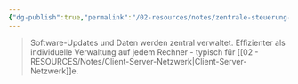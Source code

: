 ```yaml
---
{"dg-publish":true,"permalink":"/02-resources/notes/zentrale-steuerung-von-programmen-und-daten/","tags":["informatik/netzwerk/verwaltung"],"noteIcon":"","updated":"2025-10-29T12:59:11.778+01:00"}
---
```


>Software-Updates und Daten werden zentral verwaltet.
Effizienter als individuelle Verwaltung auf jedem Rechner - typisch für [[02 - RESOURCES/Notes/Client-Server-Netzwerk\|Client-Server-Netzwerk]]e.